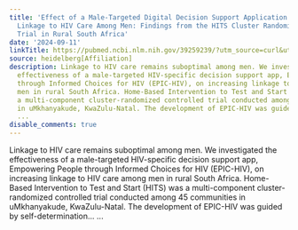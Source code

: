 ```yaml
---
title: 'Effect of a Male-Targeted Digital Decision Support Application Aimed at Increasing
  Linkage to HIV Care Among Men: Findings from the HITS Cluster Randomized Clinical
  Trial in Rural South Africa'
date: '2024-09-11'
linkTitle: https://pubmed.ncbi.nlm.nih.gov/39259239/?utm_source=curl&utm_medium=rss&utm_campaign=pubmed-2&utm_content=1FakS-2QOkCT8HsMOQP1bCRQ4YzyumYOmxmF0moLsQ3dFB1E9V&fc=20220326224207&ff=20240911183637&v=2.18.0.post9+e462414
source: heidelberg[Affiliation]
description: Linkage to HIV care remains suboptimal among men. We investigated the
  effectiveness of a male-targeted HIV-specific decision support app, Empowering People
  through Informed Choices for HIV (EPIC-HIV), on increasing linkage to HIV care among
  men in rural South Africa. Home-Based Intervention to Test and Start (HITS) was
  a multi-component cluster-randomized controlled trial conducted among 45 communities
  in uMkhanyakude, KwaZulu-Natal. The development of EPIC-HIV was guided by self-determination...
  ...
disable_comments: true
---
```

Linkage to HIV care remains suboptimal among men. We investigated the effectiveness of a male-targeted HIV-specific decision support app, Empowering People through Informed Choices for HIV (EPIC-HIV), on increasing linkage to HIV care among men in rural South Africa. Home-Based Intervention to Test and Start (HITS) was a multi-component cluster-randomized controlled trial conducted among 45 communities in uMkhanyakude, KwaZulu-Natal. The development of EPIC-HIV was guided by self-determination... ...